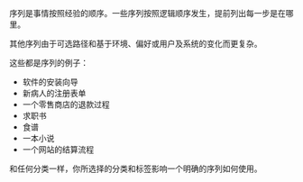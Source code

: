 序列是事情按照经验的顺序。一些序列按照逻辑顺序发生，提前列出每一步是在哪里。

其他序列由于可选路径和基于环境、偏好或用户及系统的变化而更复杂。

这些都是序列的例子：

- 软件的安装向导
- 新病人的注册表单
- 一个零售商店的退款过程
- 求职书
- 食谱
- 一本小说
- 一个网站的结算流程

和任何分类一样，你所选择的分类和标签影响一个明确的序列如何使用。